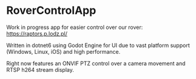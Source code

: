 # RoverControlApp
Work in progress app for easier control over our rover: https://raptors.p.lodz.pl/

Written in dotnet6 using Godot Engine for UI due to vast platform support (Windows, Linux, iOS) and high performance.

Right now features an ONVIF PTZ control over a camera movement and RTSP h264 stream display.
